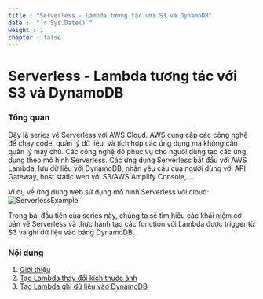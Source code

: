 ```yaml
---
title : "Serverless - Lambda tương tác với S3 và DynamoDB"
date :  "`r Sys.Date()`" 
weight : 1 
chapter : false
---
```

# Serverless - Lambda tương tác với S3 và DynamoDB

### Tổng quan

Đây là series về Serverless với AWS Cloud. AWS cung cấp các công nghệ để chạy code, quản lý dữ liệu, và tích hợp các ứng dụng mà không cần quản lý máy chủ. Các công nghệ đó phục vụ cho người dùng tạo các ứng dụng theo mô hình Serverless. Các ứng dụng Serverless bắt đầu với AWS Lambda, lưu dữ liệu với DynamoDB, nhận yêu cầu của người dùng với API Gateway, host static web với S3/AWS Amplify Console,....

Ví dụ về ứng dụng web sử dụng mô hình Serverless với cloud:
![ServerlessExample](/000078-Book-store-Serverless-Book-store-Intro-Writing-first-functions/images/Arch-Diagrams_Serverless-Category-Page_WebApp.png?featherlight=false&width=90pc)

Trong bài đầu tiên của series này, chúng ta sẽ tìm hiểu các khái niệm cơ bản về Serverless và thực hành tạo các function với Lambda được trigger từ S3 và ghi dữ liệu vào bảng DynamoDB. 
### Nội dung

 1. [Giới thiệu](1-introduce/)
 2. [Tạo Lambda thay đổi kích thước ảnh](2-resize-image-function/)
 3. [Tạo Lambda ghi dữ liệu vào DynamoDB](3-write-data-to-dynaomodb/)
